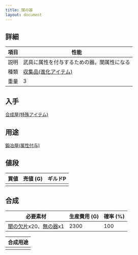 ```yaml
---
title: 闇の器
layout: document
---
```

## 詳細

|項目|性能|
|---|---|
|説明|武具に属性を付与するための器。闇属性になる|
|種類|[収集品(進化アイテム)](収集品(進化アイテム))|
|重量|3|

## 入手

[合成屋(特殊アイテム)](合成屋(特殊アイテム))

## 用途

[鍛冶屋(属性付与)](鍛冶屋(属性付与))

## 値段

|買値|売値 (G)|ギルドP|
|---|---|---|
||||

## 合成

|必要素材|生産費用 (G)|確率 (%)|
|---|---|---|
|[闇の欠片](闇の欠片)x20、[無の器](無の器)x1|2300|100|

|合成用途|
|---|
||